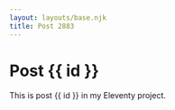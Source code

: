 ```yaml
---
layout: layouts/base.njk
title: Post 2883
---
```


# Post {{ id }}

This is post {{ id }} in my Eleventy project.
